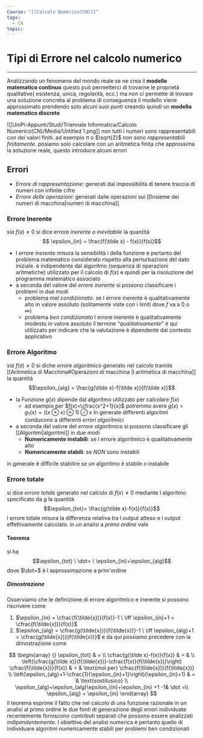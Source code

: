 ```yaml
---
Course: "[[Calcolo Numerico(CN)]]"
tags:
  - CN
topic:
---
```


# Tipi di Errore nel calcolo numerico
---
Analizzando un fenomeno del mondo reale se ne crea il **modello matematico continuo** questo può permetterci di trovarne le proprietà qualitative( esistenza, unica, regolarità, ecc.) ma non ci permette di trovare una soluzione concreta al problema di conseguenza il modello viene approssimato prendendo solo alcuni suoi punti creando quindi un **modello matematico discreto**

![[UniPi-Appunti/Studi/Triennale Informatica/Calcolo Numerico(CN)/Media/Untitled 1.png]]
non tutti i numeri sono rappresentabili con dei valori finiti. ad esempio $\pi$ o $\sqrt{2}$ non sono _rappresentabili finitamente_.
posiamo solo calcolare con un aritmetica finita che approssima la soluzione reale, questo introduce alcuni errori

## Errori
- _Errore di rappresentazione_: generati dal impossibilità di tenere traccia di numeri con infinite cifre
- _Errore  delle operazioni_: generati dalle operazioni sui [[Insieme dei numeri di macchina|numeri di macchina]]


### Errore Inerente
_sia_ $f(x) \not = 0$ si dice errore _inerente o inevitabile_ la quantità$$ \epsilon_{in} = \frac{f(\tilde x) - f(x)}{f(x)}$$
-  l _errore inerente_ misura la sensibilità i della funzione e pertanto del  problema matematico considerato rispetto alla perturbazione del dato iniziale. è indipendente dal algoritmo (sequenza di operazioni aritmetiche) utilizzato per il calcolo di $f(x)$ e quindi per la risoluzione del programma matematico associato 
- a seconda del valore del _errore inerente_ si possono classificare i problemi in due modi
	-  problema  _mal condizionato_. se l errore inerente è qualitativamente alto in valore assoluto (solitamente viste con i limiti dove $f$ va a $0$ o $\infty$)
	- problema _ben condizionato_   l errore inerente è qualitativamente modesto in valore assoluto
il termine  “_qualitativamente_” è qui utilizzato per indicare che la valutazione è dipendente dal contesto applicativo 

### Errore Algoritmo
_sia_ $f(\tilde x) \not =0$ si diche _errore algoritmico_ generato nel calcolo tramite [[Aritmetica di Macchina#Operazioni di macchina |l aritmetica di macchina]] la quantità$$\epsilon_{alg} =  \frac{g(\tilde x)-f(\tilde x)}{f(\tilde x)}$$
- la Funzione $g(x)$ dipende dal algoritmo utilizzato per calcolare $f(x)$ 
	- ad esempio per $f(x)=\cfrac{x^2+1}{x}$ potremmo avere  $g(x)=g_1(x)=((x \otimes x)\oplus1) \oslash x$ In generale differenti algoritmi conducono a differenti _errori algoritmici_ 
- a seconda del valore del _errore algoritmico_  si possono classificare gli [[Algoritmi|algoritmi]] in  due modi 
	- __Numericamente instabili__: se l errore algoritmico è qualitativamente alto
	- __Numericamente stabili__: se _NON_ sono instabili

in generale è difficile stabilire se un algoritmo è stabile o instabile

### Errore totale
si dice _errore totale_ generato nel calcolo di $f(x) \not = 0$ mediante l algoritmo specificato da $g$ la quantità
$$\epsilon_{tot}= \frac{g(\tilde x)-f(x)}{f(x)}$$
l errore totale misura la differenza relativa tra l output atteso e l output effettivamente calcolato. in un analisi a _primo ordine_ vale
#### Teorema
si ha $$\epsilon_{tot} \ \dot= \ \epsilon_{in}+\epsilon_{alg}$$ dove $\dot=$ è l approssimazione a prim'ordine
##### Dimostrazione
Osserviamo che le definizione di errore algoritmico e inerente si possono riscrivere come 
1. $\epsilon_{in} = \cfrac{f(\tilde{x})}{f(x)}-1 \ \iff \epsilon_{in}+1 = \cfrac{f(\tilde{x})}{f(x)}$
2. $\epsilon_{alg} = \cfrac{g(\tilde{x})}{f(\tilde{x})}-1 \ \iff \epsilon_{alg}+1 = \cfrac{g(\tilde{x})}{f(\tilde{x})}$
e da qui possiamo precedere con la dimostrazione come

$$
\begin{array} {}
\epsilon_{tot} & = \\
\cfrac{g(\tilde x)-f(x)}{f(x)} & = &  \\
 \left(\cfrac{g(\tilde x)}{f(\tilde{x})}-\cfrac{f(x)}{f(\tilde{x})}\right) \cfrac{f(\tilde{x})}{f(x)} & = & \text{mol per} \cfrac{f(\tilde{x})}{f(\tilde{x})}  \\
\left(\epsilon_{alg}+1-\cfrac{1}{\epsilon_{in}+1}\right)(\epsilon_{in}+1)  & = &  \text{sostitusico} \\
\epsilon_{alg}+\epsilon_{alg}\epsilon_{in}+\epsilon_{in} +1 -1& \dot =\\
\epsilon_{alg} + \epsilon_{in}
\end{array}
$$
Il teorema esprime il fatto che nel calcolo di una funzione razionale in un analisi al primo ordine le due fonti di generazione degli errori individuate recentemente forniscono contributi separati che possono essere analizzati _indipendentemente_. l obiettivo del analisi numerica è pertanto quello di individuare algoritmi numericamente stabili per problemi ben condizionati